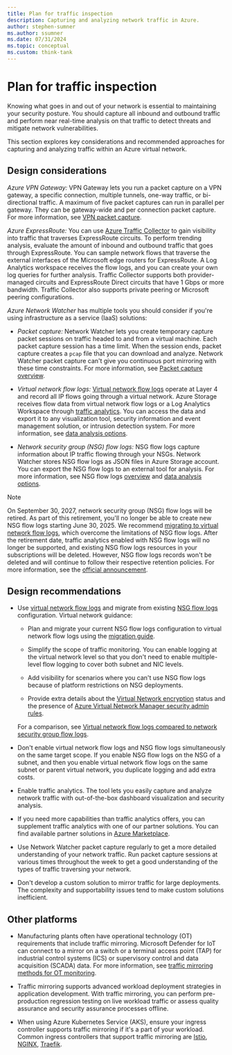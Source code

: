 ```yaml
---
title: Plan for traffic inspection
description: Capturing and analyzing network traffic in Azure.
author: stephen-sumner
ms.author: ssumner
ms.date: 07/31/2024
ms.topic: conceptual
ms.custom: think-tank
---
```


# Plan for traffic inspection

Knowing what goes in and out of your network is essential to maintaining your security posture. You should capture all inbound and outbound traffic and perform near real-time analysis on that traffic to detect threats and mitigate network vulnerabilities.

This section explores key considerations and recommended approaches for capturing and analyzing traffic within an Azure virtual network.

## Design considerations

*Azure VPN Gateway:* VPN Gateway lets you run a packet capture on a VPN gateway, a specific connection, multiple tunnels, one-way traffic, or bi-directional traffic. A maximum of five packet captures can run in parallel per gateway. They can be gateway-wide and per connection packet capture. For more information, see [VPN packet capture](/azure/vpn-gateway/packet-capture).

*Azure ExpressRoute:* You can use [Azure Traffic Collector](/azure/expressroute/traffic-collector) to gain visibility into traffic that traverses ExpressRoute circuits. To perform trending analysis, evaluate the amount of inbound and outbound traffic that goes through ExpressRoute. You can sample network flows that traverse the external interfaces of the Microsoft edge routers for ExpressRoute. A Log Analytics workspace receives the flow logs, and you can create your own log queries for further analysis. Traffic Collector supports both provider-managed circuits and ExpressRoute Direct circuits that have 1 Gbps or more bandwidth. Traffic Collector also supports private peering or Microsoft peering configurations.

*Azure Network Watcher* has multiple tools you should consider if you're using infrastructure as a service (IaaS) solutions:

- *Packet capture:* Network Watcher lets you create temporary capture packet sessions on traffic headed to and from a virtual machine. Each packet capture session has a time limit. When the session ends, packet capture creates a `pcap` file that you can download and analyze. Network Watcher packet capture can't give you continuous port mirroring with these time constraints. For more information, see [Packet capture overview](/azure/network-watcher/network-watcher-packet-capture-overview).

- *Virtual network flow logs:* [Virtual network flow logs](/azure/network-watcher/vnet-flow-logs-overview) operate at Layer 4 and record all IP flows going through a virtual network. Azure Storage receives flow data from virtual network flow logs or a Log Analytics Workspace through [traffic analytics](/azure/network-watcher/traffic-analytics). You can access the data and export it to any visualization tool, security information and event management solution, or intrusion detection system. For more information, see [data analysis options](/azure/network-watcher/flow-logs-read?tabs=vnet).

- *Network security group (NSG) flow logs:* NSG flow logs capture information about IP traffic flowing through your NSGs. Network Watcher stores NSG flow logs as JSON files in Azure Storage account. You can export the NSG flow logs to an external tool for analysis. For more information, see NSG flow logs [overview](/azure/network-watcher/network-watcher-nsg-flow-logging-overview) and [data analysis options](/azure/network-watcher/network-watcher-visualize-nsg-flow-logs-power-bi).

> [!NOTE]
> On September 30, 2027, network security group (NSG) flow logs will be retired. As part of this retirement, you'll no longer be able to create new NSG flow logs starting June 30, 2025. We recommend [migrating to virtual network flow logs](/azure/network-watcher/nsg-flow-logs-migrate), which overcome the limitations of NSG flow logs. After the retirement date, traffic analytics enabled with NSG flow logs will no longer be supported, and existing NSG flow logs resources in your subscriptions will be deleted. However, NSG flow logs records won't be deleted and will continue to follow their respective retention policies. For more information, see the [official announcement](https://azure.microsoft.com/updates?id=Azure-NSG-flow-logs-Retirement).

## Design recommendations

- Use [virtual network flow logs](/azure/network-watcher/vnet-flow-logs-overview) and migrate from existing [NSG flow logs](/azure/network-watcher/network-watcher-nsg-flow-logging-overview) configuration. Virtual network guidance:

  - Plan and migrate your current NSG flow logs configuration to virtual network flow logs using the [migration guide](/azure/network-watcher/nsg-flow-logs-migrate).

  - Simplify the scope of traffic monitoring. You can enable logging at the virtual network level so that you don't need to enable multiple-level flow logging to cover both subnet and NIC levels.

  - Add visibility for scenarios where you can't use NSG flow logs because of platform restrictions on NSG deployments.
  - Provide extra details about the [Virtual Network encryption](/azure/virtual-network/virtual-network-encryption-overview) status and the presence of [Azure Virtual Network Manager security admin rules](/azure/virtual-network-manager/concept-virtual-network-flow-logs).

  For a comparison, see [Virtual network flow logs compared to network security group flow logs](/azure/network-watcher/vnet-flow-logs-overview#virtual-network-flow-logs-compared-to-network-security-group-flow-logs).

- Don't enable virtual network flow logs and NSG flow logs simultaneously on the same target scope. If you enable NSG flow logs on the NSG of a subnet, and then you enable virtual network flow logs on the same subnet or parent virtual network, you duplicate logging and add extra costs.

- Enable traffic analytics. The tool lets you easily capture and analyze network traffic with out-of-the-box dashboard visualization and security analysis.

- If you need more capabilities than traffic analytics offers, you can supplement traffic analytics with one of our partner solutions. You can find available partner solutions in [Azure Marketplace](https://azuremarketplace.microsoft.com/home).

- Use Network Watcher packet capture regularly to get a more detailed understanding of your network traffic. Run packet capture sessions at various times throughout the week to get a good understanding of the types of traffic traversing your network.

- Don't develop a custom solution to mirror traffic for large deployments. The complexity and supportability issues tend to make custom solutions inefficient.

## Other platforms

- Manufacturing plants often have operational technology (OT) requirements that include traffic mirroring. Microsoft Defender for IoT can connect to a mirror on a switch or a terminal access point (TAP) for industrial control systems (ICS) or supervisory control and data acquisition (SCADA) data. For more information, see [traffic mirroring methods for OT monitoring](/azure/defender-for-iot/organizations/best-practices/traffic-mirroring-methods).

- Traffic mirroring supports advanced workload deployment strategies in application development. With traffic mirroring, you can perform pre-production regression testing on live workload traffic or assess quality assurance and security assurance processes offline.

- When using Azure Kubernetes Service (AKS), ensure your ingress controller supports traffic mirroring if it's a part of your workload. Common ingress controllers that support traffic mirroring are [Istio](https://istio.io/latest/docs/tasks/traffic-management/mirroring/), [NGINX](https://nginx.org/en/docs/http/ngx_http_mirror_module.html), [Traefik](https://doc.traefik.io/traefik/routing/services/#mirroring-service).
